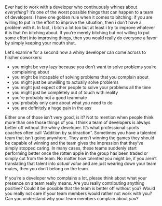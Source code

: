 Ever had to work with a developer who continuously whines about *everything*? It’s one of the worst possible things that can happen to a team of developers. I have one golden rule when it comes to bitching: if you are willing to put in the effort to improve the situation, then i don’t have a problem with it. In fact, i bitch a lot too but at least i try to improve whatever it is that i’m bitching about. If you’re merely bitching but not willing to put some effort into improving things, then you would really do everyone a favor by simply keeping your mouth shut.

Let’s examine for a second how a whiny developer can come across to his/her coworkers:

- you might be very lazy because you don’t want to solve problems you’re complaining about
- you might be incapable of solving problems that you complain about
- you might just be unwilling to actually solve problems
- you might just expect other people to solve your problems all the time
- you might just be completely out of touch with reality
- you’re probably not a good teammate
- you probably only care about what *you* need to do
- you are definitely a huge pain in the ass

Either one of those isn't very good, is it? Not to mention when people think more than one those things of you. I think a team of developers is always better off without the whiny developer. It’s what professional sports coaches often call “Addition by subtraction”. Sometimes you have a talented team that isn’t going anywhere. They aren’t winning the games they should be capable of winning and the team gives the impression that they’ve simply stopped caring. In many cases, these teams suddenly start performing better once the rotten apple in the group has been traded or simply cut from the team. No matter how talented you might be, if you aren’t translating that talent into *actual value* and are just wearing down your team mates, then you don’t belong on the team.

If you’re a developer who complains a lot, please think about what your presence on a team really means. Are you really contributing anything positive? Could it be possible that the team is better off without you? Would you really not care if your team members would rather not work with you? Can you understand why your team members complain about *you*?